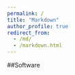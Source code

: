 ```yaml
---
permalink: /
title: "Markdown"
author_profile: true
redirect_from: 
  - /md/
  - /markdown.html
---
```


##Software
